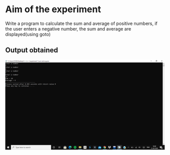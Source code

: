 # Aim of the experiment 
Write a program to calculate the sum and average of positive numbers, if the user enters a negative number, the sum and average are displayed(using goto)

## Output obtained

![output](sum&avgout.png)

